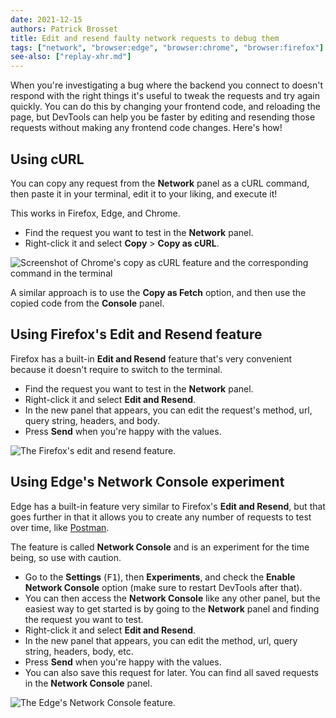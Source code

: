 ```yaml
---
date: 2021-12-15
authors: Patrick Brosset
title: Edit and resend faulty network requests to debug them
tags: ["network", "browser:edge", "browser:chrome", "browser:firefox"]
see-also: ["replay-xhr.md"]
---
```

When you're investigating a bug where the backend you connect to doesn't respond with the right things it's useful to tweak the requests and try again quickly. You can do this by changing your frontend code, and reloading the page, but DevTools can help you be faster by editing and resending those requests without making any frontend code changes. Here's how!

## Using cURL

You can copy any request from the **Network** panel as a cURL command, then paste it in your terminal, edit it to your liking, and execute it!

This works in Firefox, Edge, and Chrome.

* Find the request you want to test in the **Network** panel.
* Right-click it and select **Copy** > **Copy as cURL**.

![Screenshot of Chrome's copy as cURL feature and the corresponding command in the terminal](../../assets/img/edit-and-resend-network-requests-curl.png)

A similar approach is to use the **Copy as Fetch** option, and then use the copied code from the **Console** panel.

## Using Firefox's Edit and Resend feature

Firefox has a built-in **Edit and Resend** feature that's very convenient because it doesn't require to switch to the terminal.

* Find the request you want to test in the **Network** panel.
* Right-click it and select **Edit and Resend**.
* In the new panel that appears, you can edit the request's method, url, query string, headers, and body.
* Press **Send** when you're happy with the values.

![The Firefox's edit and resend feature.](../../assets/img/edit-and-resend-network-requests-firefox.png)

## Using Edge's Network Console experiment

Edge has a built-in feature very similar to Firefox's **Edit and Resend**, but that goes further in that it allows you to create any number of requests to test over time, like [Postman](https://www.postman.com/).

The feature is called **Network Console** and is an experiment for the time being, so use with caution.

* Go to the **Settings** (<kbd>F1</kbd>), then **Experiments**, and check the **Enable Network Console** option (make sure to restart DevTools after that).
* You can then access the **Network Console** like any other panel, but the easiest way to get started is by going to the **Network** panel and finding the request you want to test.
* Right-click it and select **Edit and Resend**.
* In the new panel that appears, you can edit the method, url, query string, headers, body, etc.
* Press **Send** when you're happy with the values.
* You can also save this request for later. You can find all saved requests in the **Network Console** panel.

![The Edge's Network Console feature.](../../assets/img/edit-and-resend-network-requests-edge.png)

